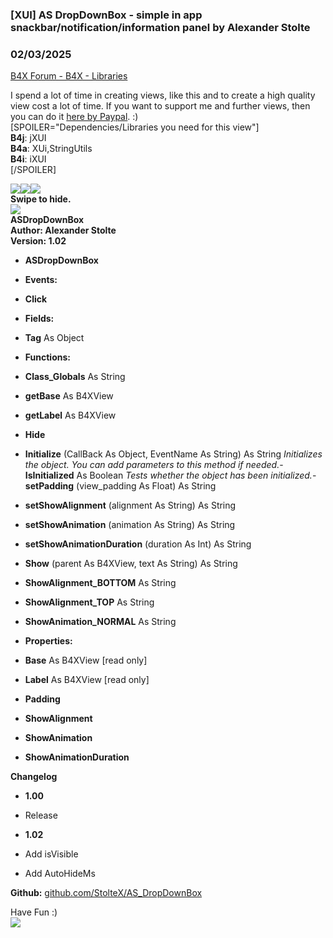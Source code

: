 ###  [XUI] AS DropDownBox - simple in app snackbar/notification/information panel by Alexander Stolte
### 02/03/2025
[B4X Forum - B4X - Libraries](https://www.b4x.com/android/forum/threads/123259/)

I spend a lot of time in creating views, like this and to create a high quality view cost a lot of time. If you want to support me and further views, then you can do it [here by Paypal](https://www.paypal.com/donate/?hosted_button_id=PBJGJWDDSM6ZG). :)  
[SPOILER="Dependencies/Libraries you need for this view"]  
**B4j**: jXUI  
**B4a**: XUi,StringUtils  
**B4i**: iXUI  
[/SPOILER]  
  
![](https://www.b4x.com/android/forum/attachments/101179)![](https://www.b4x.com/android/forum/attachments/101180)![](https://www.b4x.com/android/forum/attachments/101182)  
**Swipe to hide.**  
![](https://www.b4x.com/android/forum/attachments/101181)  
**ASDropDownBox  
Author: Alexander Stolte  
Version: 1.02**  

- **ASDropDownBox**

- **Events:**

- **Click**

- **Fields:**

- **Tag** As Object

- **Functions:**

- **Class\_Globals** As String
- **getBase** As B4XView
- **getLabel** As B4XView
- **Hide**
- **Initialize** (CallBack As Object, EventName As String) As String
*Initializes the object. You can add parameters to this method if needed.*- **IsInitialized** As Boolean
*Tests whether the object has been initialized.*- **setPadding** (view\_padding As Float) As String
- **setShowAlignment** (alignment As String) As String
- **setShowAnimation** (animation As String) As String
- **setShowAnimationDuration** (duration As Int) As String
- **Show** (parent As B4XView, text As String) As String
- **ShowAlignment\_BOTTOM** As String
- **ShowAlignment\_TOP** As String
- **ShowAnimation\_NORMAL** As String

- **Properties:**

- **Base** As B4XView [read only]
- **Label** As B4XView [read only]
- **Padding**
- **ShowAlignment**
- **ShowAnimation**
- **ShowAnimationDuration**

**Changelog**  

- **1.00**

- Release

- **1.02**

- Add isVisible
- Add AutoHideMs

**Github:** [github.com/StolteX/AS\_DropDownBox](https://github.com/StolteX/AS_DropDownBox)  
  
Have Fun :)  
[![](https://www.b4x.com/android/forum/attachments/paypal-donate-button-png-clipart-png.79848/)](https://www.paypal.com/donate/?hosted_button_id=PBJGJWDDSM6ZG)